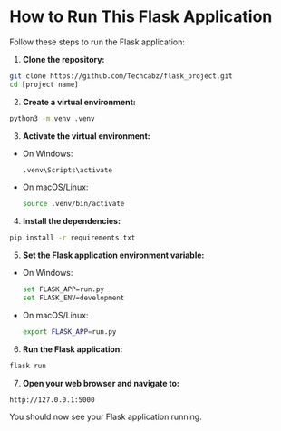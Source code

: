 # How to Run This Flask Application

Follow these steps to run the Flask application:

1. **Clone the repository:**
  ```bash
  git clone https://github.com/Techcabz/flask_project.git
  cd [project name]
  ```

2. **Create a virtual environment:**
  ```bash
  python3 -m venv .venv
  ```

3. **Activate the virtual environment:**
  - On Windows:
    ```bash
    .venv\Scripts\activate
    ```
  - On macOS/Linux:
    ```bash
    source .venv/bin/activate
    ```

4. **Install the dependencies:**
  ```bash
  pip install -r requirements.txt
  ```

5. **Set the Flask application environment variable:**
  - On Windows:
    ```bash
    set FLASK_APP=run.py
    set FLASK_ENV=development
    ```
  - On macOS/Linux:
    ```bash
    export FLASK_APP=run.py
    ```

6. **Run the Flask application:**
  ```bash
  flask run
  ```

7. **Open your web browser and navigate to:**
  ```
  http://127.0.0.1:5000
  ```

You should now see your Flask application running.

